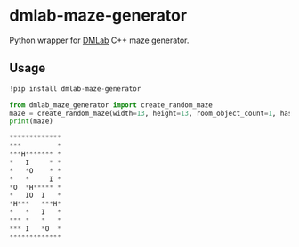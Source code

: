 # dmlab-maze-generator

Python wrapper for [DMLab](https://github.com/deepmind/lab) C++ maze generator.

## Usage

```python
!pip install dmlab-maze-generator

from dmlab_maze_generator import create_random_maze
maze = create_random_maze(width=13, height=13, room_object_count=1, has_doors=True)
print(maze)

*************
***         *
***H******* *
*   I     * *
*   *O    * *
*   *     I *
*O  *H***** *
*   IO  I   *
*H***   ***H*
*   *   I   *
*** *   *   *
*** I   *O  *
*************
```